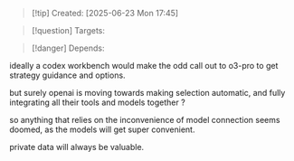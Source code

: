 
>[!tip] Created: [2025-06-23 Mon 17:45]

>[!question] Targets: 

>[!danger] Depends: 

ideally a codex workbench would make the odd call out to o3-pro to get strategy guidance and options.

but surely openai is moving towards making selection automatic, and fully integrating all their tools and models together ?

so anything that relies on the inconvenience of model connection seems doomed, as the models will get super convenient.

private data will always be valuable.